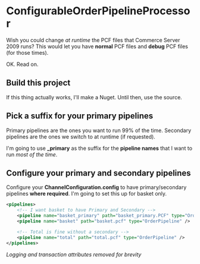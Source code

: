 ConfigurableOrderPipelineProcessor
====================================

Wish you could change *at runtime* the PCF files that Commerce Server 2009 runs?  This would let you have **normal** PCF files and **debug** PCF files (for those times).

OK.  Read on.

## Build this project

If this thing actually works, I'll make a Nuget.  Until then, use the source.

## Pick a suffix for your primary pipelines

Primary pipelines are the ones you want to run 99% of the time.  Secondary pipelines are the ones we switch to at runtime (if requested).

I'm going to use **_primary** as the suffix for the **pipeline names** that I want to run *most of the time*.
 
## Configure your primary and secondary pipelines

Configure your **ChannelConfiguration.config** to have primary/secondary pipelines **where required**.  I'm going to set this up for basket only.

```xml
<pipelines>
    <!-- I want basket to have Primary and Secondary -->
    <pipeline name="basket_primary" path="basket_primary.PCF" type="OrderPipeline" />
    <pipeline name="basket" path="basket.pcf" type="OrderPipeline" />

    <!-- Total is fine without a secondary -->
    <pipeline name="total" path="total.pcf" type="OrderPipeline" />
</pipelines>
```


*Logging and transaction attributes removed for brevity*
